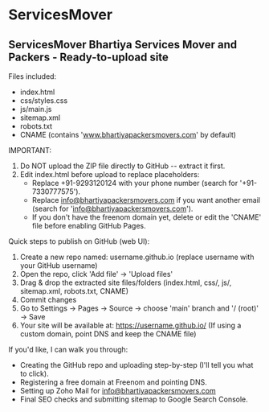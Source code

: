 # ServicesMover
ServicesMover
Bhartiya Services Mover and Packers - Ready-to-upload site
---------------------------------------------

Files included:
- index.html
- css/styles.css
- js/main.js
- sitemap.xml
- robots.txt
- CNAME (contains 'www.bhartiyapackersmovers.com' by default)

IMPORTANT:
1) Do NOT upload the ZIP file directly to GitHub -- extract it first.
2) Edit index.html before upload to replace placeholders:
   - Replace +91-9293120124 with your phone number (search for '+91-7330777575').
   - Replace info@bhartiyapackersmovers.com if you want another email (search for 'info@bhartiyapackersmovers.com').
   - If you don't have the freenom domain yet, delete or edit the 'CNAME' file before enabling GitHub Pages.

Quick steps to publish on GitHub (web UI):
1. Create a new repo named: username.github.io  (replace username with your GitHub username)
2. Open the repo, click 'Add file' -> 'Upload files'
3. Drag & drop the extracted site files/folders (index.html, css/, js/, sitemap.xml, robots.txt, CNAME)
4. Commit changes
5. Go to Settings -> Pages -> Source -> choose 'main' branch and '/ (root)' -> Save
6. Your site will be available at: https://username.github.io/
   (If using a custom domain, point DNS and keep the CNAME file)

If you'd like, I can walk you through:
- Creating the GitHub repo and uploading step-by-step (I'll tell you what to click).
- Registering a free domain at Freenom and pointing DNS.
- Setting up Zoho Mail for info@bhartiyapackersmovers.com
- Final SEO checks and submitting sitemap to Google Search Console.
